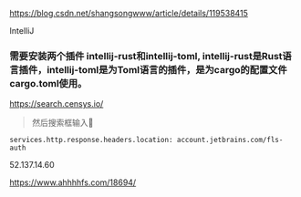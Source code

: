 https://blog.csdn.net/shangsongwww/article/details/119538415

IntelliJ 

### 需要安装两个插件 intellij-rust和intellij-toml, intellij-rust是Rust语言插件，intellij-toml是为Toml语言的插件，是为cargo的配置文件cargo.toml使用。
https://search.censys.io/

>然后搜索框输入🔴

```
services.http.response.headers.location: account.jetbrains.com/fls-auth
```

52.137.14.60

https://www.ahhhhfs.com/18694/
